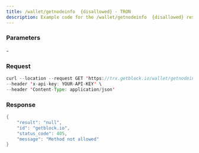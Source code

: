 ```yaml
---
title: /wallet/getnodeinfo  {disallowed} - TRON
description: Example code for the /wallet/getnodeinfo  {disallowed} rest method. Сomplete guide on how to use /wallet/getnodeinfo  {disallowed} rest in GetBlock.io Web3 documentation.
---
```


### Parameters


\-

### Request

``` java
curl --location --request GET 'https://trx.getblock.io/wallet/getnodeinfo' \
--header 'x-api-key: YOUR-API-KEY' \
--header 'Content-Type: application/json' 
```

###  Response

``` java
{
    "result": "null",
    "id": "getblock.io",
    "status_code": 405,
    "message": "Method not allowed"
}
```

